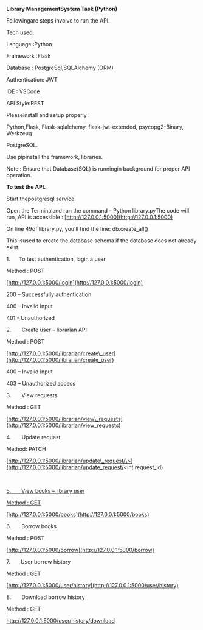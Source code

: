 **Library ManagementSystem Task (Python)**

Followingare steps involve to run the API.

Tech used:

Language :Python

Framework :Flask

Database : PostgreSql,SQLAlchemy (ORM)

Authentication: JWT

IDE : VSCode

API Style:REST

Pleaseinstall and setup properly :

Python,Flask, Flask-sqlalchemy, flask-jwt-extended, psycopg2-Binary, Werkzeug

PostgreSQL.

Use pipinstall the framework, libraries.

Note : Ensure that Database(SQL) is runningin background for proper API operation.

**To test the API.**

Start thepostgresql service.

Open the Terminaland run the command – Python library.pyThe code will run, API is accessible : [http://127.0.0.1:5000](http://127.0.0.1:5000)

On line 49of library.py, you'll find the line: db.create\_all()

This isused to create the database schema if the database does not already exist.

1.      To test authentication, login a user

Method : POST

[http://127.0.0.1:5000/login](http://127.0.0.1:5000/login)

200 – Successfully authentication

400 – Invaild Input

401 - Unauthorized

2.       Create user – librarian API

Method : POST

[http://127.0.0.1:5000/librarian/create\_user](http://127.0.0.1:5000/librarian/create_user)

400 – Invalid Input

403 – Unauthorized access

3.       View requests

Method : GET

[http://127.0.0.1:5000/librarian/view\_requests](http://127.0.0.1:5000/librarian/view_requests)

4.       Update request

Method: PATCH

[http://127.0.0.1:5000/librarian/update\_request/\>](http://127.0.0.1:5000/librarian/update_request/<int:request_id)

 [](http://127.0.0.1:5000/librarian/update_request/<int:request_id)

[5.       View books – library user](http://127.0.0.1:5000/librarian/update_request/<int:request_id)

[Method : GET](http://127.0.0.1:5000/librarian/update_request/<int:request_id)

[http://127.0.0.1:5000/books](http://127.0.0.1:5000/books)

6.       Borrow books

Method : POST

[http://127.0.0.1:5000/borrow](http://127.0.0.1:5000/borrow)

7.       User borrow history

Method : GET

[http://127.0.0.1:5000/user/history](http://127.0.0.1:5000/user/history)

8.       Download borrow history

Method : GET

http://127.0.0.1:5000/user/history/download
